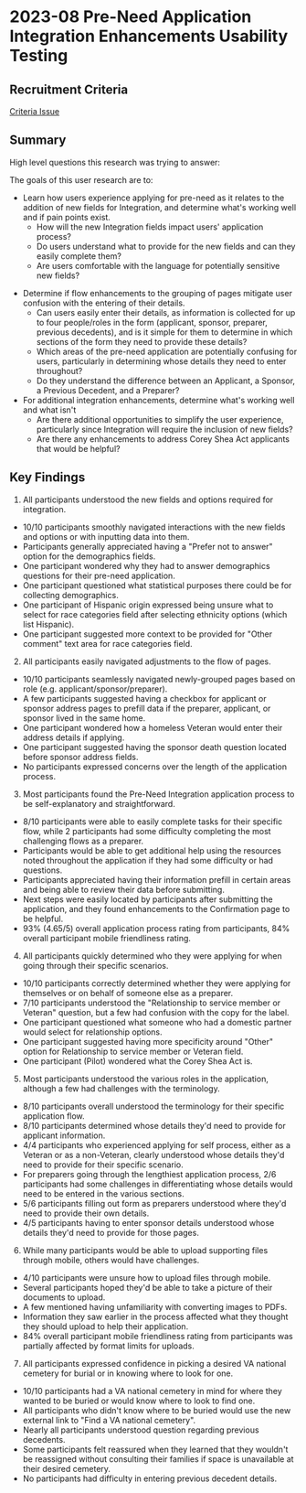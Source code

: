 # 2023-08 Pre-Need Application Integration Enhancements Usability Testing

## Recruitment Criteria 
[Criteria Issue](https://github.com/department-of-veterans-affairs/va.gov-research-repository/issues/354) 

## Summary

High level questions this research was trying to answer:

The goals of this user research are to: 
 - Learn how users experience applying for pre-need as it relates to the addition of new fields for Integration, and determine what's working well and if pain points exist.
    - How will the new Integration fields impact users' application process?
    - Do users understand what to provide for the new fields and can they easily complete them?
    - Are users comfortable with the language for potentially sensitive new fields?
  * Determine if flow enhancements to the grouping of pages mitigate user confusion with the entering of their details.
    - Can users easily enter their details, as information is collected for up to four people/roles in the form (applicant, sponsor, preparer, previous decedents), and is it simple for them to determine in which sections of the form they need to provide these details?
    - Which areas of the pre-need application are potentially confusing for users, particularly in determining whose details they need to enter throughout?
    - Do they understand the difference between an Applicant, a Sponsor, a Previous Decedent, and a Preparer? 
* For additional integration enhancements, determine what's working well and what isn't
    - Are there additional opportunities to simplify the user experience, particularly since Integration will require the inclusion of new fields?
   - Are there any enhancements to address Corey Shea Act applicants that would be helpful?

## Key Findings

1. All participants understood the new fields and options required for integration.
  - 10/10 participants smoothly navigated interactions with the new fields and options or with inputting data into them.
  - Participants generally appreciated having a "Prefer not to answer" option for the demographics fields.
  - One participant wondered why they had to answer demographics questions for their pre-need application.
  - One participant questioned what statistical purposes there could be for collecting demographics.
  - One participant of Hispanic origin expressed being unsure what to select for race categories field after selecting ethnicity options (which list Hispanic).
  - One participant suggested more context to be provided for "Other comment" text area for race categories field.

2. All participants easily navigated adjustments to the flow of pages.
  - 10/10 participants seamlessly navigated newly-grouped pages based on role (e.g. applicant/sponsor/preparer).
  - A few participants suggested having a checkbox for applicant or sponsor address pages to prefill data if the preparer, applicant, or sponsor lived in the same home.
  - One participant wondered how a homeless Veteran would enter their address details if applying.
  - One participant suggested having the sponsor death question located before sponsor address fields.
  - No participants expressed concerns over the length of the application process.

3. Most participants found the Pre-Need Integration application process to be self-explanatory and straightforward.
  - 8/10 participants were able to easily complete tasks for their specific flow, while 2 participants had some difficulty completing the most challenging flows as a preparer.
  - Participants would be able to get additional help using the resources noted throughout the application if they had some difficulty or had questions.
  - Participants appreciated having their information prefill in certain areas and being able to review their data before submitting.
  - Next steps were easily located by participants after submitting the application, and they found enhancements to the Confirmation page to be helpful.
  - 93% (4.65/5) overall application process rating from participants, 84% overall participant mobile friendliness rating.

4. All participants quickly determined who they were applying for when going through their specific scenarios.
  - 10/10 participants correctly determined whether they were applying for themselves or on behalf of someone else as a preparer.
  - 7/10 participants understood the "Relationship to service member or Veteran" question, but a few had confusion with the copy for the label.
  - One participant questioned what someone who had a domestic partner would select for relationship options.
  - One participant suggested having more specificity around "Other" option for Relationship to service member or Veteran field.
  - One participant (Pilot) wondered what the Corey Shea Act is.

5. Most participants understood the various roles in the application, although a few had challenges with the terminology.
  - 8/10 participants overall understood the terminology for their specific application flow.
  - 8/10 participants determined whose details they'd need to provide for applicant information.
  - 4/4 participants who experienced applying for self process, either as a Veteran or as a non-Veteran, clearly understood whose details they'd need to provide for their specific scenario.
  - For preparers going through the lengthiest application process, 2/6 participants had some challenges in differentiating whose details would need to be entered in the various sections.
  - 5/6 participants filling out form as preparers understood where they'd need to provide their own details.
  - 4/5 participants having to enter sponsor details understood whose details they'd need to provide for those pages.

6. While many participants would be able to upload supporting files through mobile, others would have challenges.
  - 4/10 participants were unsure how to upload files through mobile.
  - Several participants hoped they'd be able to take a picture of their documents to upload.
  - A few mentioned having unfamiliarity with converting images to PDFs.
  - Information they saw earlier in the process affected what they thought they should upload to help their application.
  - 84% overall participant mobile friendliness rating from participants was partially affected by format limits for uploads.

7. All participants expressed confidence in picking a desired VA national cemetery for burial or in knowing where to look for one. 
  - 10/10 participants had a VA national cemetery in mind for where they wanted to be buried or would know where to look to find one.
  - All participants who didn't know where to be buried would use the new external link to "Find a VA national cemetery".
  - Nearly all participants understood question regarding previous decedents.
  - Some participants felt reassured when they learned that they wouldn't be reassigned without consulting their families if space is unavailable at their desired cemetery.
  - No participants had difficulty in entering previous decedent details.
